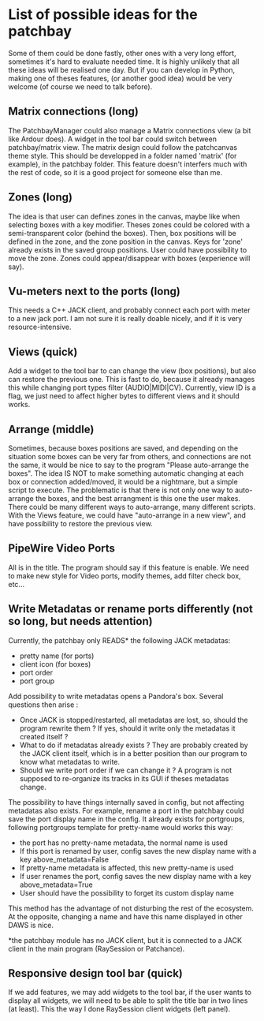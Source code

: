 # List of possible ideas for the patchbay

Some of them could be done fastly, other ones with a very long effort, sometimes it's hard to evaluate needed time. It is highly unlikely that all these ideas will be realised one day. But if you can develop in Python, making one of theses features, (or another good idea) would be very welcome (of course we need to talk before).

## Matrix connections (long)

The PatchbayManager could also manage a Matrix connections view (a bit like Ardour does). A widget in the tool bar could switch between patchbay/matrix view. The matrix design could follow the patchcanvas theme style.
This should be developped in a folder named 'matrix' (for example), in the patchbay folder. This feature doesn't interfers much with the rest of code, so it is a good project for someone else than me. 

## Zones (long)

The idea is that user can defines zones in the canvas, maybe like when selecting boxes with a key modifier. Theses zones could be colored with a semi-transparent color (behind the boxes). Then, box positions will be defined in the zone, and the zone position in the canvas. Keys for 'zone' already exists in the saved group positions. User could have possibility to move the zone. Zones could appear/disappear with boxes (experience will say).

## Vu-meters next to the ports (long)

This needs a C++ JACK client, and probably connect each port with meter to a new jack port. I am not sure it is really doable nicely, and if it is very resource-intensive.

## Views (quick)

Add a widget to the tool bar to can change the view (box positions), but also can restore the previous one. This is fast to do, because it already manages this while changing port types filter (AUDIO|MIDI|CV). Currently, view ID is a flag, we just need to affect higher bytes to different views and it should works.

## Arrange (middle)

Sometimes, because boxes positions are saved, and depending on the situation some boxes can be very far from others, and connections are not the same, it would be nice to say to the program "Please auto-arrange the boxes". The idea IS NOT to make something automatic changing at each box or connection added/moved, it would be a nightmare, but a simple script to execute.
The problematic is that there is not only one way to auto-arrange the boxes, and the best arrangment is this one the user makes. There could be many different ways to auto-arrange, many different scripts. With the Views feature, we could have "auto-arrange in a new view", and have possibility to restore the previous view.

## PipeWire Video Ports

All is in the title. The program should say if this feature is enable. We need to make new style for Video ports, modify themes, add filter check box, etc... 

## Write Metadatas or rename ports differently (not so long, but needs attention)

Currently, the patchbay only READS* the following JACK metadatas:
* pretty name (for ports)
* client icon (for boxes)
* port order
* port group

Add possibility to write metadatas opens a Pandora's box. Several questions then arise :
* Once JACK is stopped/restarted, all metadatas are lost, so, should the program rewrite them ? If yes, should it write only the metadatas it created itself ?
* What to do if metadatas already exists ? They are probably created by the JACK client itself, which is in a better position than our program to know what metadatas to write.
* Should we write port order if we can change it ? A program is not supposed to re-organize its tracks in its GUI if theses metadatas change.

The possibility to have things internally saved in config, but not affecting metadatas also exists. For example, rename a port in the patchbay could save the port display name in the config. It already exists for portgroups, following portgroups template for pretty-name would works this way:

* the port has no pretty-name metadata, the normal name is used
* If this port is renamed by user, config saves the new display name with a key above_metadata=False
* If pretty-name metadata is affected, this new pretty-name is used
* If user renames the port, config saves the new display name with a key above_metadata=True
* User should have the possibility to forget its custom display name

This method has the advantage of not disturbing the rest of the ecosystem. At the opposite, changing a name and have this name displayed in other DAWS is nice.

*the patchbay module has no JACK client, but it is connected to a JACK client in the main program (RaySession or Patchance).

## Responsive design tool bar (quick)

If we add features, we may add widgets to the tool bar, if the user wants to display all widgets, we will need to be able to split the title bar in two lines (at least). This the way I done RaySession client widgets (left panel).
